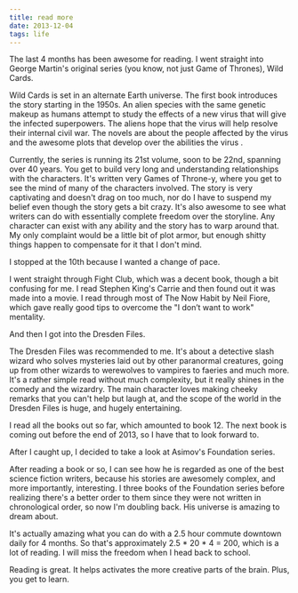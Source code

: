 ```yaml
---
title: read more
date: 2013-12-04
tags: life
---
```


The last 4 months has been awesome for reading. I went straight into George Martin's original series (you know, not just Game of Thrones), Wild Cards.

Wild Cards is set in an alternate Earth universe. The first book introduces the story starting in the 1950s. An alien species with the same genetic makeup as humans attempt to study the effects of a new virus that will give the infected superpowers. The aliens hope that the virus will help resolve their internal civil war. The novels are about the people affected by the virus and the awesome plots that develop over the abilities the virus .

Currently, the series is running its 21st volume, soon to be 22nd, spanning over 40 years. You get to build very long and understanding relationships with the characters. It's written very Games of Throne-y, where you get to see the mind of many of the characters involved. The story is very captivating and doesn't drag on too much, nor do I have to suspend my belief even though the story gets a bit crazy. It's also awesome to see what writers can do with essentially complete freedom over the storyline. Any character can exist with any ability and the story has to warp around that. My only complaint would be a little bit of plot armor, but enough shitty things happen to compensate for it that I don't mind.

I stopped at the 10th because I wanted a change of pace.

I went straight through Fight Club, which was a decent book, though a bit confusing for me. I read Stephen King's Carrie and then found out it was made into a movie. I read through most of The Now Habit by Neil Fiore, which gave really good tips to overcome the "I don’t want to work" mentality.

And then I got into the Dresden Files.

The Dresden Files was recommended to me. It's about a detective slash wizard who solves mysteries laid out by other paranormal creatures, going up from other wizards to werewolves to vampires to faeries and much more. It's a rather simple read without much complexity, but it really shines in the comedy and the wizardry. The main character loves making cheeky remarks that you can't help but laugh at, and the scope of the world in the Dresden Files is huge, and hugely entertaining.

I read all the books out so far, which amounted to book 12. The next book is coming out before the end of 2013, so I have that to look forward to.

After I caught up, I decided to take a look at Asimov's Foundation series.

After reading a book or so, I can see how he is regarded as one of the best science fiction writers, because his stories are awesomely complex, and more importantly, interesting. I three books of the Foundation series before realizing there's a better order to them since they were not written in chronological order, so now I'm doubling back. His universe is amazing to dream about.

It's actually amazing what you can do with a 2.5 hour commute downtown daily for 4 months. So that's approximately 2.5 * 20 * 4 = 200, which is a lot of reading. I will miss the freedom when I head back to school.

Reading is great. It helps activates the more creative parts of the brain. Plus, you get to learn.
